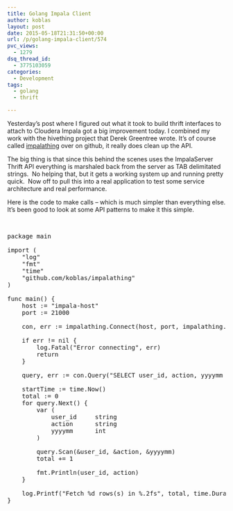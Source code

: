 ```yaml
---
title: Golang Impala Client
author: koblas
layout: post
date: 2015-05-18T21:31:50+00:00
url: /p/golang-impala-client/574
pvc_views:
  - 1279
dsq_thread_id:
  - 3775103059
categories:
  - Development
tags:
  - golang
  - thrift

---
```

Yesterday&#8217;s post where I figured out what it took to build thrift interfaces to attach to Cloudera Impala got a big improvement today. I combined my work with the hivething project that Derek Greentree wrote. It&#8217;s of course called [impalathing][1] over on github, it really does clean up the API.

The big thing is that since this behind the scenes uses the ImpalaServer Thrift API everything is marshaled back from the server as TAB delimitated strings.  No helping that, but it gets a working system up and running pretty quick.  Now off to pull this into a real application to test some service architecture and real performance.

Here is the code to make calls &#8211; which is much simpler than everything else. It&#8217;s been good to look at some API patterns to make it this simple.

&nbsp;

<pre class="lang:default decode:true ">package main

import (
    "log"
    "fmt"
    "time"
    "github.com/koblas/impalathing"
)

func main() {
    host := "impala-host"
    port := 21000

    con, err := impalathing.Connect(host, port, impalathing.DefaultOptions)

    if err != nil {
        log.Fatal("Error connecting", err)
        return
    }

    query, err := con.Query("SELECT user_id, action, yyyymm FROM engagements LIMIT 10000")

    startTime := time.Now()
    total := 0
    for query.Next() {
        var (
            user_id     string
            action      string
            yyyymm      int
        )

        query.Scan(&user_id, &action, &yyyymm)
        total += 1

        fmt.Println(user_id, action)
    }

    log.Printf("Fetch %d rows(s) in %.2fs", total, time.Duration(time.Since(startTime)).Seconds())
}</pre>

&nbsp;

 [1]: https://github.com/koblas/impalathing